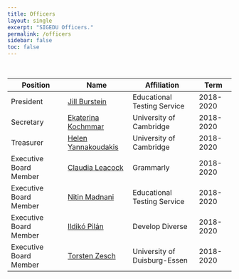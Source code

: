 ```yaml
---
title: Officers
layout: single
excerpt: "SIGEDU Officers."
permalink: /officers
sidebar: false
toc: false
---
```


<br/>

| Position | Name | Affiliation | Term |
| -------- | ---- | ----------- | ---- | 
| President | [Jill Burstein](https://sites.google.com/site/jbursteinets/) | Educational Testing Service | 2018-2020 |
| Secretary | [Ekaterina Kochmmar](https://www.cl.cam.ac.uk/~ek358/) | University of Cambridge | 2018-2020 |
| Treasurer | [Helen Yannakoudakis](https://www.cl.cam.ac.uk/~hy260/) | University of Cambridge | 2018-2020 |
| Executive Board Member | [Claudia Leacock](https://www.linkedin.com/in/claudialeacockphd/) | Grammarly | 2018-2020 |
| Executive Board Member | [Nitin Madnani](http://desilinguist.org) | Educational Testing Service | 2018-2020 |
| Executive Board Member | [Ildikó Pilán](https://spraakbanken.gu.se/eng/personal/ildiko) | Develop Diverse | 2018-2020 |
| Executive Board Member | [Torsten Zesch](https://www.ltl.uni-due.de/team/torsten-zesch/) | University of Duisburg-Essen | 2018-2020 |

